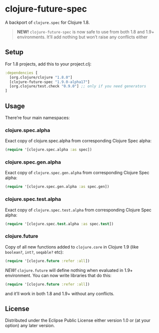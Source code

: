 # clojure-future-spec

A backport of `clojure.spec` for Clojure 1.8.

> **NEW!** `clojure-future-spec` is now safe to use from both 1.8 and 1.9+ environments. It’ll add nothing but won’t raise any conflicts either

## Setup

For 1.8 projects, add this to your project.clj:

```clj
:dependencies [
  [org.clojure/clojure "1.8.0"]
  [clojure-future-spec "1.9.0-alpha17"]
  [org.clojure/test.check "0.9.0"] ;; only if you need generators
]
```

## Usage

There’re four main namespaces:

### clojure.spec.alpha

Exact copy of clojure.spec.alpha from corresponding Clojure Spec alpha:

```clj
(require '[clojure.spec.alpha :as spec])
```

### clojure.spec.gen.alpha

Exact copy of `clojure.spec.gen.alpha` from corresponding Clojure Spec alpha:

```clj
(require '[clojure.spec.gen.alpha :as spec.gen])
```

### clojure.spec.test.alpha

Exact copy of `clojure.spec.test.alpha` from corresponding Clojure Spec alpha:

```clj
(require '[clojure.spec.test.alpha :as spec.test])
```

### clojure.future

Copy of all new functions added to `clojure.core` in Clojure 1.9 (like `boolean?`, `int?`, `seqable?` etc):

```clj
(require '[clojure.future :refer :all])
```

*NEW!* `clojure.future` will define nothing when evaluated in 1.9+ environment. You can now write libraries that do this:

```clj
(require '[clojure.future :refer :all])
```

and it’ll work in both 1.8 and 1.9+ without any conflicts.

## License

Distributed under the Eclipse Public License either version 1.0 or (at
your option) any later version.
